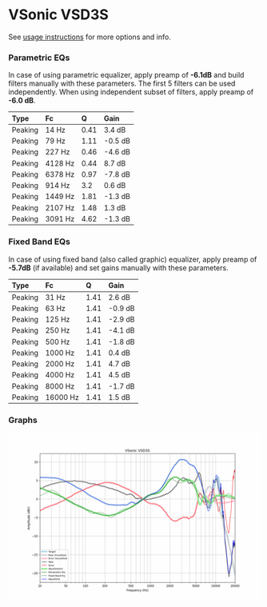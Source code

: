 # VSonic VSD3S
See [usage instructions](https://github.com/jaakkopasanen/AutoEq#usage) for more options and info.

### Parametric EQs
In case of using parametric equalizer, apply preamp of **-6.1dB** and build filters manually
with these parameters. The first 5 filters can be used independently.
When using independent subset of filters, apply preamp of **-6.0 dB**.

| Type    | Fc      |    Q | Gain    |
|:--------|:--------|:-----|:--------|
| Peaking | 14 Hz   | 0.41 | 3.4 dB  |
| Peaking | 79 Hz   | 1.11 | -0.5 dB |
| Peaking | 227 Hz  | 0.46 | -4.6 dB |
| Peaking | 4128 Hz | 0.44 | 8.7 dB  |
| Peaking | 6378 Hz | 0.97 | -7.8 dB |
| Peaking | 914 Hz  | 3.2  | 0.6 dB  |
| Peaking | 1449 Hz | 1.81 | -1.3 dB |
| Peaking | 2107 Hz | 1.48 | 1.3 dB  |
| Peaking | 3091 Hz | 4.62 | -1.3 dB |

### Fixed Band EQs
In case of using fixed band (also called graphic) equalizer, apply preamp of **-5.7dB**
(if available) and set gains manually with these parameters.

| Type    | Fc       |    Q | Gain    |
|:--------|:---------|:-----|:--------|
| Peaking | 31 Hz    | 1.41 | 2.6 dB  |
| Peaking | 63 Hz    | 1.41 | -0.9 dB |
| Peaking | 125 Hz   | 1.41 | -2.9 dB |
| Peaking | 250 Hz   | 1.41 | -4.1 dB |
| Peaking | 500 Hz   | 1.41 | -1.8 dB |
| Peaking | 1000 Hz  | 1.41 | 0.4 dB  |
| Peaking | 2000 Hz  | 1.41 | 4.7 dB  |
| Peaking | 4000 Hz  | 1.41 | 4.5 dB  |
| Peaking | 8000 Hz  | 1.41 | -1.7 dB |
| Peaking | 16000 Hz | 1.41 | 1.5 dB  |

### Graphs
![](./VSonic%20VSD3S.png)
